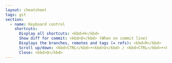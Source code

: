 ```yaml
---
layout: cheatsheet
tags: git
section:
  - name: Keyboard control
    shortcuts:
      Display all shortcuts: <kbd>H</kbd>
      Show diff for commit: <kbd>D</kbd> (When on commit line)
      Displays the branches, remotes and tags (= refs): <kbd>R</kbd>
      Scroll up/down: <kbd>CTRL</kbd>+<kbd>U</kbd> / <kbd>CTRL</kbd>+<kbd>D</kbd>
      Close: <kbd>Q</kbd>
---
```

